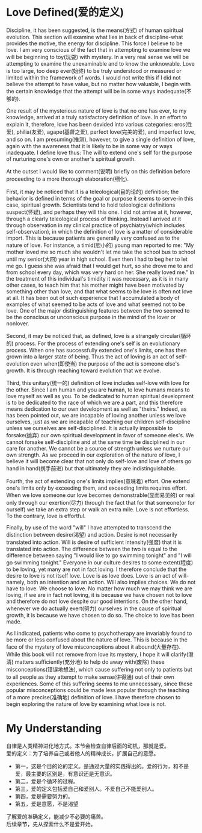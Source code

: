 # Love Defined(爱的定义)
Discipline, it has been suggested, is the means(方式) of human spiritual evolution. This section will examine what lies in back of discipline-what provides the motive, the energy for discipline. This force I believe to be love. I am very conscious of the fact that in attempting to examine love we will be beginning to toy(玩耍) with mystery. In a very real sense we will be attempting to examine the unexaminable and to know the unknowable. Love is too large, too deep ever(始终) to be truly understood or measured or limited within the framework of words. I would not write this if I did not believe the attempt to have value, but no matter how valuable, I begin with the certain knowledge that the attempt will be in some ways inadequate(不够的).


One result of the mysterious nature of love is that no one has ever, to my knowledge, arrived at a truly satisfactory definition of love. In an effort to explain it, therefore, love has been devided into various categories: eros(性爱), philia(友爱), agape(基督之爱), perfect love(完美的爱), and imperfect love, and so on. I am presuming(推测), however, to give a single definition of love, again with the awareness that it is likely to be in some way or ways inadequate. I define love thus: The will to extend one's self for the purpose of nurturing one's own or another's spiritual growth.


At the outset I would like to comment(说明) briefly on this definition before proceeding to a more thorough elaboration(细化). 

First, it may be noticed that it is a teleological(目的论的) definition; the behavior is defined in terms of the goal or purpose it seems to serve-in this case, spiritual growth. Scientists tend to hold teleological definitions suspect(怀疑), and perhaps they will this one. I did not arrive at it, however, through a clearly teleological process of thinking. Instead I arrived at it through observation in my clinical practice of psychiatry(which includes self-observation), in which the definition of love is a matter of considerable import. This is because patients are generally very confused as to the nature of love. For instance, a timid(胆小的) young man reported to me: "My mother loved me so much she wouldn't let me take the school bus to school  until my senior(大四) year in high school. Even then I had to beg her to let me go. I guess she was afraid that I would get hurt, so she drove me to and from school every day, which was very hard on her. She really loved me." In the treatment of this individual's timidity it was necessary, as it is in many other cases, to teach him that his mother might have been motivated by something other than love, and that what seems to be love is often not love at all. It has been out of such experience that I accumulated a body of examples of what seemed to be acts of love and what seemed not to be love. One of the major distinguishing features between the two seemed to be the conscious or unconscious purpose in the mind of the lover or nonlover.


Second, it may be noticed that, as defined, love is a strangely circular(循环的) process. For the process of extending one's self is an evolutionary process. When one has successfully extended one's limits, one has then grown into a larger state of being. Thus the act of loving is an act of self-evolution even when(即使当) the purpose of the act is someone else's growth. It is through reaching toward evolution that we evolve.


Third, this unitary(统一的) definition of love includes self-love with love for the other. Since I am human and you are human, to love humans means to love myself as well as you. To be dedicated to human spiritual development is to be dedicated to the race of which we are a part, and this therefore means dedication to our own development as well as "theirs." Indeed, as has been pointed out, we are incapable of loving another unless we love ourselves, just as we are incapable of teaching our children self-discipline unless we ourselves are self-disciplined. It is actually impossible to forsake(抛弃) our own spiritual development in favor of someone eles's. We cannot forsake self-discipline and at the same time be disciplined in our care for another. We cannot be a source of strength unless we nurture our own strength. As we proceed in our exploration of the nature of love, I believe it will become clear that not only do self-love and love of others go hand in hand(携手前进) but that ultimately they are indistinguishable.


Fourth, the act of extending one's limits implies(意味着) effort. One extend one's limits only by exceeding them, and exceeding limits requires effort. When we love someone our love becomes demonstrable(显而易见的) or real only through our exertion(尽力) through the fact that for that someone(or for ourself) we take an extra step or walk an extra mile. Love is not effortless. To the contrary, love is effortful.


Finally, by use of the word "will" I have attempted to transcend the distinction between desire(渴望) and action. Desire is not necessarily translated into action. Will is desire of sufficient intensity(强度) that it is translated into action. The difference between the two is equal to the difference between saying "I would like to go swimming tonight" and "I will go swimming tonight." Everyone in our culture desires to some extent(程度) to be loving, yet many are not in fact loving. I therefore conclude that the desire to love is not itself love. Love is as love does. Love is an act of will-namely, both an intention and an action. Will also implies choices. We do not have to love. We choose to love. No matter how much we may think we are loving, if we are in fact not loving, it is because we have chosen not to love and therefore do not love despite our good intentions. On the other hand, whenever we do actually exert(努力) ourselves in the cause of spiritual growth, it is because we have chosen to do so. The choice to love has been made.


As I indicated, patients who come to psychotherapy are invariably found to be more or less confused about the nature of love. This is because in the face of the mystery of love misconceptions about it abound(大量存在). While this book will not remove from love its mystery, I hope it will clarify(澄清) matters sufficiently(充分地) to help do away with(废除) these misconceptions(错误地想法), which cause suffering not only to patients but to all people as they attempt to make sense(讲得通) out of their own experiences. Some of this suffering seems to me unnecessary, since these popular misconceptions could be made less popular through the teaching of a more precise(准确地) definition of love. I have therefore chosen to begin exploring the nature of love by examining what love is not.
# My Understanding
自律是人类精神进化地方式。本节会检查自律后面的动机，那就是爱。  
爱的定义：为了培养自己或者他人的精神成长，扩展自己的意愿。  
* 第一，这是个目的论的定义。是通过大量的实践得出的。爱的行为，和不是爱，最主要的区别是，有意识还是无意识。
* 第二，爱是个循环的过程。
* 第三，爱的定义包括爱自己和爱别人。不爱自己不能爱别人。
* 第四，爱是需要努力的。
* 第五，爱是意愿，不是渴望  

了解爱的准确定义，能减少不必要的痛苦。  
后续章节，先从探索什么不是爱开始。
